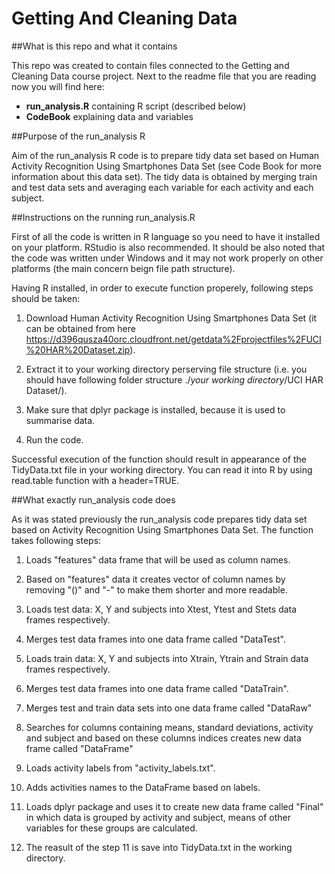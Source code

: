 # Getting And Cleaning Data

##What is this repo and what it contains

This repo was created to contain files connected to the Getting and Cleaning Data course project. 
Next to the readme file that you are reading now you will find here:
* __run_analysis.R__ containing R script (described below)
* __CodeBook__ explaining data and variables

##Purpose of the run_analysis R

Aim of the run_analysis R code is to prepare tidy data set based on Human Activity Recognition Using Smartphones Data Set (see Code Book for more information about this data set). The tidy data is obtained by merging train and test data sets and averaging each variable for each activity and each subject.

##Instructions on the running run_analysis.R

First of all the code is written in R language so you need to have it installed on your platform. RStudio is also recommended. It should be also noted that the code was written under Windows and it may not work properly on other platforms (the main concern beign file path structure).

Having R installed, in order to execute function properely, following steps should be taken:

1. Download Human Activity Recognition Using Smartphones Data Set (it can be obtained from here https://d396qusza40orc.cloudfront.net/getdata%2Fprojectfiles%2FUCI%20HAR%20Dataset.zip).

2. Extract it to your working directory perserving file structure (i.e. you should have following folder structure ./_your working directory_/UCI HAR Dataset/).

3. Make sure that dplyr package is installed, because it is used to summarise data.

4. Run the code.

Successful execution of the function should result in appearance of the TidyData.txt file in your working directory. You can read it into R by using read.table function with a header=TRUE.

##What exactly run_analysis code does

As it was stated previously the run_analysis code prepares tidy data set based on Activity Recognition Using Smartphones Data Set. The function takes following steps:

1. Loads "features" data frame that will be used as column names.

2. Based on "features" data it creates vector of column names by removing "()" and "-" to make them shorter and more readable.

3. Loads test data: X, Y and subjects into Xtest, Ytest and Stets data frames respectively.

4. Merges test data frames into one data frame called "DataTest".

5. Loads train data: X, Y and subjects into Xtrain, Ytrain and Strain data frames respectively.

6. Merges test data frames into one data frame called "DataTrain".

7. Merges test and train data sets into one data frame called "DataRaw"

8. Searches for columns containing means, standard deviations, activity and subject and based on these columns indices creates new data frame called "DataFrame"

9. Loads activity labels from "activity_labels.txt".

10. Adds activities names to the DataFrame based on labels.

11. Loads dplyr package and uses it to create new data frame called "Final" in which data is grouped by activity and subject, means of other variables for these groups are calculated.

12. The reasult of the step 11 is save into TidyData.txt in the working directory.






